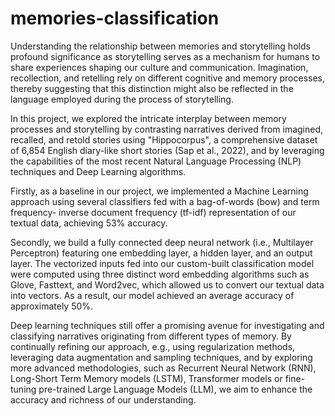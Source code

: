 # memories-classification

Understanding the relationship between memories and storytelling holds profound significance as storytelling serves as a mechanism for humans to share experiences shaping our culture and communication. Imagination, recollection, and retelling rely on different cognitive and memory processes, thereby suggesting that this distinction might also be reflected in the language employed during the process of storytelling.

In this project, we explored the intricate interplay between memory processes and storytelling by contrasting narratives derived from imagined, recalled, and retold stories using "Hippocorpus", a comprehensive dataset of 6,854 English diary-like short stories (Sap et al., 2022), and by leveraging the capabilities of the most recent Natural Language Processing (NLP) techniques and Deep Learning algorithms.

Firstly, as a baseline in our project, we implemented a Machine Learning approach using several classifiers fed with a bag-of-words (bow) and term frequency- inverse document frequency (tf-idf) representation of our textual data, achieving 53% accuracy.

Secondly, we build a fully connected deep neural network (i.e., Multilayer Perceptron) featuring one embedding layer, a hidden layer, and an output layer. The vectorized inputs fed into our custom-built classification model were computed using three distinct word embedding algorithms such as Glove, Fasttext, and Word2vec, which allowed us to convert our textual data into vectors. As a result, our model achieved an average accuracy of approximately 50%.

Deep learning techniques still offer a promising avenue for investigating and classifying narratives originating from different types of memory. By continually refining our approach, e.g., using regularization methods, leveraging data augmentation and sampling techniques, and by exploring more advanced methodologies, such as Recurrent Neural Network (RNN), Long-Short Term Memory models (LSTM), Transformer models or fine-tuning pre-trained Large Language Models (LLM), we aim to enhance the accuracy and richness of our understanding.
